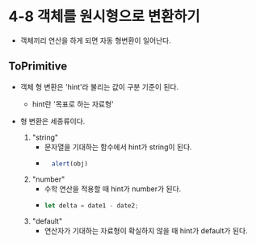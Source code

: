 # 4-8 객체를 원시형으로 변환하기

- 객체끼리 연산을 하게 되면 자동 형변환이 일어난다.

## ToPrimitive
- 객체 형 변환은 'hint'라 불리는 값이 구분 기준이 된다.
    - hint란 '목표로 하는 자료형'
    
- 형 변환은 세종류이다.
    1. "string"
        - 문자열을 기대하는 함수에서 hint가 string이 된다.
        - ```javascript
            alert(obj)
          ``` 
    2. "number"
        - 수학 연산을 적용할 때 hint가 number가 된다.
        - ```javascript
          let delta = date1 - date2;
          ```
    3. "default"
        - 연산자가 기대하는 자료형이 확실하지 않을 때 hint가 default가 된다.
    
